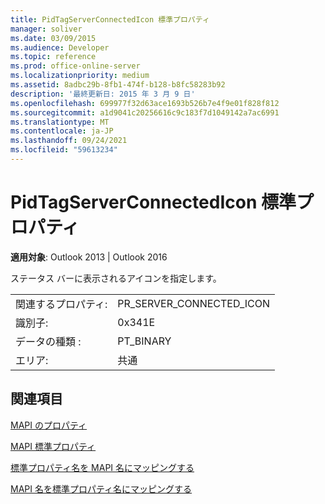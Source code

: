 ```yaml
---
title: PidTagServerConnectedIcon 標準プロパティ
manager: soliver
ms.date: 03/09/2015
ms.audience: Developer
ms.topic: reference
ms.prod: office-online-server
ms.localizationpriority: medium
ms.assetid: 8adbc29b-8fb1-474f-b128-b8fc58283b92
description: '最終更新日: 2015 年 3 月 9 日'
ms.openlocfilehash: 699977f32d63ace1693b526b7e4f9e01f828f812
ms.sourcegitcommit: a1d9041c20256616c9c183f7d1049142a7ac6991
ms.translationtype: MT
ms.contentlocale: ja-JP
ms.lasthandoff: 09/24/2021
ms.locfileid: "59613234"
---
```

# <a name="pidtagserverconnectedicon-canonical-property"></a>PidTagServerConnectedIcon 標準プロパティ

  
  
**適用対象**: Outlook 2013 | Outlook 2016 
  
ステータス バーに表示されるアイコンを指定します。
  
|||
|:-----|:-----|
|関連するプロパティ:  <br/> |PR_SERVER_CONNECTED_ICON  <br/> |
|識別子:  <br/> |0x341E  <br/> |
|データの種類 :   <br/> |PT_BINARY  <br/> |
|エリア:  <br/> |共通  <br/> |
   
## <a name="see-also"></a>関連項目



[MAPI のプロパティ](mapi-properties.md)
  
[MAPI 標準プロパティ](mapi-canonical-properties.md)
  
[標準プロパティ名を MAPI 名にマッピングする](mapping-canonical-property-names-to-mapi-names.md)
  
[MAPI 名を標準プロパティ名にマッピングする](mapping-mapi-names-to-canonical-property-names.md)

